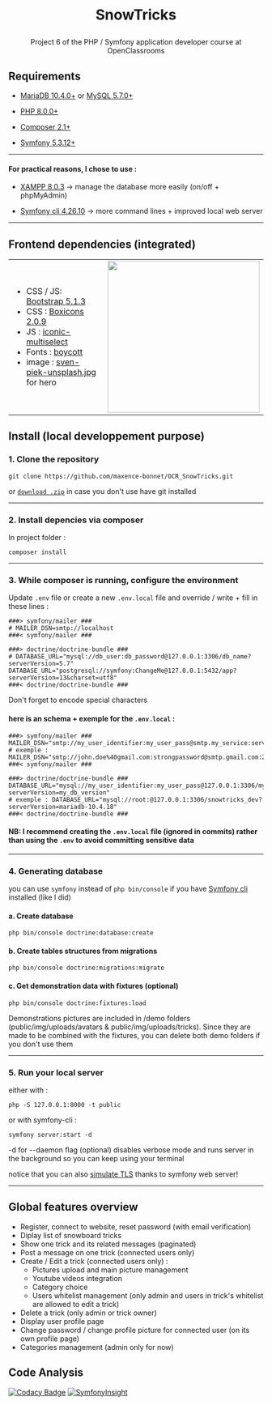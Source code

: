 # <p align="center">SnowTricks</p>
<p align="center">Project 6 of the PHP / Symfony application developer course at OpenClassrooms</p>

## Requirements

- [MariaDB 10.4.0+](https://go.mariadb.com/) or [MySQL 5.7.0+](https://www.mysql.com/)

- [PHP 8.0.0+](https://www.php.net/) 

- [Composer 2.1+](https://getcomposer.org/) 

- [Symfony 5.3.12+](https://symfony.com/)

---

#### For practical reasons, I chose to use :

- [XAMPP 8.0.3](https://www.apachefriends.org/fr/index.html) -> manage the database more easily (on/off + phpMyAdmin)

- [Symfony cli 4.26.10](https://symfony.com/download) -> more command lines + improved local web server

---

## Frontend dependencies (integrated)
<table>
  <tr>
    <td>
      <ul>
        <li>CSS / JS: <a href="https://getbootstrap.com/" target="_blank">Bootstrap 5.1.3</a></li>
        <li>CSS : <a href="https://boxicons.com/" target="_blank">Boxicons 2.0.9</a></li>
        <li>JS : <a href="https://github.com/sidneywm/iconic-multiselect" target="_blank">iconic-multiselect</a></li>
        <li>Fonts : <a href="https://www.dafont.com/boycott.font" target="_blank">boycott</a></li>
        <li>image : <a href="https://unsplash.com/photos/xqO2r9QUyvo" target="_blank">sven-piek-unsplash.jpg</a> for hero</li>
      </ul>
    </td>
    <td>
     <a href="https://unsplash.com/photos/xqO2r9QUyvo" target="_blank">
      <img src="https://images.unsplash.com/photo-1583598251027-fda841054458?ixlib=rb-1.2.1&ixid=MnwxMjA3fDB8MHxwaG90by1wYWdlfHx8fGVufDB8fHx8&auto=format&fit=crop&w=1470&q=80"     width="300">
      </a>
    </td>
  </tr> 
</table>

## Install (local developpement purpose)

### 1. Clone the repository

```
git clone https://github.com/maxence-bonnet/OCR_SnowTricks.git
```

or [`download .zip`](https://github.com/maxence-bonnet/OCR_SnowTricks/archive/refs/heads/master.zip) in case you don't use have git installed

---

### 2. Install depencies via composer

In project folder :

```
composer install
```

---

### 3. While composer is running, configure the environment

Update `.env` file or create a new `.env.local` file and override / write + fill in these lines : 

```env
###> symfony/mailer ###
# MAILER_DSN=smtp://localhost
###< symfony/mailer ###

###> doctrine/doctrine-bundle ###
# DATABASE_URL="mysql://db_user:db_password@127.0.0.1:3306/db_name?serverVersion=5.7"
DATABASE_URL="postgresql://symfony:ChangeMe@127.0.0.1:5432/app?serverVersion=13&charset=utf8"
###< doctrine/doctrine-bundle ###
```
Don't forget to encode special characters

#### here is an schema + exemple for the `.env.local` :

```env
###> symfony/mailer ###
MAILER_DSN="smtp://my_user_identifier:my_user_pass@smtp.my_service:service_port"
# exemple : MAILER_DSN="smtp://john.doe%40gmail.com:strongpassword@smtp.gmail.com:25"
###< symfony/mailer ###

###> doctrine/doctrine-bundle ###
DATABASE_URL="mysql://my_user_identifier:my_user_pass@127.0.0.1:3306/my_db_name?serverVersion=my_db_version"
# exemple : DATABASE_URL="mysql://root:@127.0.0.1:3306/snowtricks_dev?serverVersion=mariadb-10.4.18"
###< doctrine/doctrine-bundle ###
```
#### NB: I recommend creating the `.env.local` file (ignored in commits) rather than using the `.env` to avoid committing sensitive data

---

### 4. Generating database

you can use `symfony` instead of `php bin/console` if you have [Symfony cli](https://symfony.com/download) installed (like I did)

#### a. Create database

```
php bin/console doctrine:database:create
```

#### b. Create tables structures from migrations

```
php bin/console doctrine:migrations:migrate
```

#### c. Get demonstration data with fixtures (optional)

```
php bin/console doctrine:fixtures:load
```

Demonstrations pictures are included in /demo folders (public/img/uploads/avatars & public/img/uploads/tricks). Since they are made to be combined with the fixtures, you can delete both demo folders if you don't use them

---

### 5. Run your local server

either with :

```
php -S 127.0.0.1:8000 -t public
```
or with symfony-cli :

```
symfony server:start -d
```
-d for --daemon flag (optional) disables verbose mode and runs server in the background so you can keep using your terminal

notice that you can also [simulate TLS](https://symfony.com/doc/current/setup/symfony_server.html#enabling-tls) thanks to symfony web server!

---

## Global features overview

- Register, connect to website, reset password (with email verification)
- Diplay list of snowboard tricks
- Show one trick and its related messages (paginated)
- Post a message on one trick (connected users only)
- Create / Edit a trick (connected users only) :
  -  Pictures upload and main picture management
  -  Youtube videos integration
  -  Category choice
  -  Users whitelist management (only admin and users in trick's whitelist are allowed to edit a trick)
- Delete a trick (only admin or trick owner)
- Display user profile page
- Change password / change profile picture for connected user (on its own profile page)
- Categories management (admin only for now)

## Code Analysis

[![Codacy Badge](https://app.codacy.com/project/badge/Grade/1504ef8461814c88b5bbad596657fd61)](https://www.codacy.com/gh/maxence-bonnet/OCR_SnowTricks/dashboard?utm_source=github.com&amp;utm_medium=referral&amp;utm_content=maxence-bonnet/OCR_SnowTricks&amp;utm_campaign=Badge_Grade) [![SymfonyInsight](https://insight.symfony.com/projects/af020a04-a199-43db-9d08-f242580f54ee/mini.svg)](https://insight.symfony.com/projects/af020a04-a199-43db-9d08-f242580f54ee)
